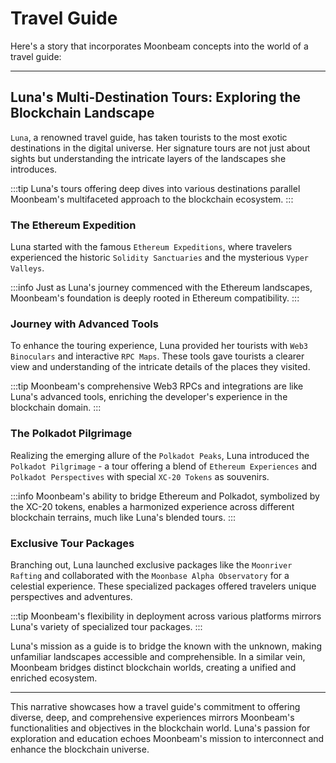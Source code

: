 # Travel Guide

Here's a story that incorporates Moonbeam concepts into the world of a travel guide:

---

## **Luna's Multi-Destination Tours: Exploring the Blockchain Landscape**

`Luna`, a renowned travel guide, has taken tourists to the most exotic destinations in the digital universe. Her signature tours are not just about sights but understanding the intricate layers of the landscapes she introduces.

:::tip
Luna's tours offering deep dives into various destinations parallel Moonbeam's multifaceted approach to the blockchain ecosystem.
:::

### **The Ethereum Expedition**

Luna started with the famous `Ethereum Expeditions`, where travelers experienced the historic `Solidity Sanctuaries` and the mysterious `Vyper Valleys`.

:::info
Just as Luna's journey commenced with the Ethereum landscapes, Moonbeam's foundation is deeply rooted in Ethereum compatibility.
:::

### **Journey with Advanced Tools**

To enhance the touring experience, Luna provided her tourists with `Web3 Binoculars` and interactive `RPC Maps`. These tools gave tourists a clearer view and understanding of the intricate details of the places they visited.

:::tip
Moonbeam's comprehensive Web3 RPCs and integrations are like Luna's advanced tools, enriching the developer's experience in the blockchain domain.
:::

### **The Polkadot Pilgrimage**

Realizing the emerging allure of the `Polkadot Peaks`, Luna introduced the `Polkadot Pilgrimage` - a tour offering a blend of `Ethereum Experiences` and `Polkadot Perspectives` with special `XC-20 Tokens` as souvenirs.

:::info
Moonbeam's ability to bridge Ethereum and Polkadot, symbolized by the XC-20 tokens, enables a harmonized experience across different blockchain terrains, much like Luna's blended tours.
:::

### **Exclusive Tour Packages**

Branching out, Luna launched exclusive packages like the `Moonriver Rafting` and collaborated with the `Moonbase Alpha Observatory` for a celestial experience. These specialized packages offered travelers unique perspectives and adventures.

:::tip
Moonbeam's flexibility in deployment across various platforms mirrors Luna's variety of specialized tour packages.
:::

Luna's mission as a guide is to bridge the known with the unknown, making unfamiliar landscapes accessible and comprehensible. In a similar vein, Moonbeam bridges distinct blockchain worlds, creating a unified and enriched ecosystem.

---

This narrative showcases how a travel guide's commitment to offering diverse, deep, and comprehensive experiences mirrors Moonbeam's functionalities and objectives in the blockchain world. Luna's passion for exploration and education echoes Moonbeam's mission to interconnect and enhance the blockchain universe.